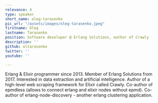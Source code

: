 ```yaml
---
relevance: 4
type: speaker
short_name: oleg-tarasenko
pic_url: "/assets/images/oleg-tarasenko.jpeg"
firstname: Oleg
lastname: Tarasenko
position: Software developer @ Erlang Solutions, author of Crawly
description: ''
github: oltarasenko
twitter: ''
youtube: ''

---
```

Erlang & Elixir programmer since 2013. Member of Erlang Solutions from 2017. Interested in data extraction and artificial intelligence. Author of a high-level web scraping framework for Elixir called Crawly. Co-author of epmdless (allows to connect erlang and elixir nodes without epmd). Co-author of erlang-node-discovery - another erlang clustering application.